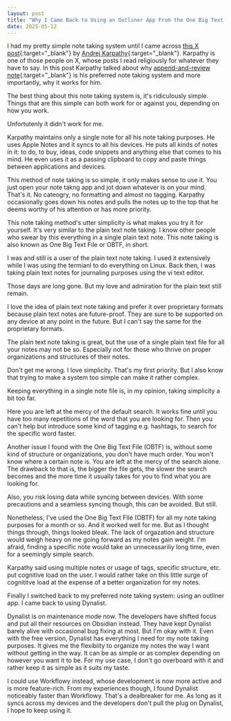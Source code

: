 ```yaml
---
layout: post
title: "Why I Came Back to Using an Outliner App From the One Big Text File (OBTF)"
date: 2025-05-12
---
```


I had my pretty simple note taking system until I came across [this X post](https://x.com/karpathy/status/1902503836067229803){:target="_blank"} by [Andrej Karpathy](https://x.com/karpathy){:target="_blank"}. Karpathy is one of those people on X, whose posts I read religiously for whatever they have to say. In this post Karpathy talked about why [append-and-review note](https://karpathy.bearblog.dev/the-append-and-review-note/){:target="_blank"} is his preferred note taking system and more importantly, why it works for him. 

The best thing about this note taking system is, it's ridiculously simple. Things that are this simple can both work for or against you, depending on how you work. 

Unfortutenly it didn't work for me.

Karpathy maintains only a single note for all his note taking purposes. He uses Apple Notes and it syncs to all his devices. He puts all kinds of notes in it: to do, to buy, ideas, code snippets and anything else that comes to his mind. He even uses it as a passing clipboard to copy and paste things between applications and devices.

This method of note taking is so simple, it only makes sense to use it. You just open your note takng app and jot down whatever is on your mind. That's it. No cateogry, no formatting and almost no tagging. Karpathy occasionally goes down his notes and pulls the notes up to the top that he deems worthy of his attention or has more priority.

This note taking method's utter simplicity is what makes you try it for yourself. It's very similar to the plain text note taking. I know other people who swear by this everything in a single plain text note. This note taking is also known as One Big Text File or OBTF, in short.

I was and still is a user of the plain text note taking. I used it extensively while I was using the termianl to do everything on Linux. Back then, I was taking plain text notes for journaling purposes using the vi text editor.

Those days are long gone. But my love and admiration for the plain text still remain. 

I love the idea of plain text note taking and prefer it over proprietary formats because plain text notes are future-proof. They are sure to be supported on any device at any point in the future. But I can't say the same for the proprietary formats.

The plain text note taking is great, but the use of a single plain text file for all your notes may not be so. Especially not for those who thrive on proper organizations and structures of their notes.

Don't get me wrong. I love simplicity. That's my first priority. But I also know that trying to make a system too simple can make it rather complex. 

Keeping everything in a single note file is, in my opinion, taking simplicity a bit too far. 

Here you are left at the mercy of the default search. It works fine until you have too many repetitions of the word that you are looking for. Then you can't help but introduce some kind of tagging e.g. hashtags, to search for the specific word faster.

Another issue I found with the One Big Text File (OBTF) is, without some kind of structure or organizations, you don't have much order. You won't know where a certain note is. You are left at the mercy of the search alone. The drawback to that is, the bigger the file gets, the slower the search becomes and the more time it usually takes for you to find what you are looking for.

Also, you risk losing data while syncing between devices. With some precautions and a seamless syncing though, this can be avoided. But still.

Nonetheless, I've used the One Big Text FIle (OBTF) for all my note taking purposes for a month or so. And it worked well for me. But as I thought things through, things looked bleak. The lack of orgazation and structure would weigh heavy on me going forward as my notes gain weight. I'm afraid, finding a specific note would take an unnecessariliy long time, even for a seemingly simple search.

Karpathy said using multiple notes or usage of tags, specific structure, etc. put cognitive load on the user. I would rather take on this little surge of cognititve load at the expense of a better organization for my notes.

Finally I switched back to my preferred note taking system: using an outliner app. I came back to using Dynalist.

Dynalist is on maintenance mode now. The developers have shifted focus and put all their resources on Obsidian instead. They have kept Dynalist barely alive with occasional bug fixing at most. But I'm okay with it. Even with the free version, Dynalist has everything I need for my note taking purposes. It gives me the flexibiity to organize my notes the way I want without getting in the way. It can be as simple or as complex depending on however you want it to be. For my use case, I don't go overboard with it and rather keep it as simple as it suits my taste.

I could use Workflowy instead, whose development is now more active and is more feature-rich. From my experiences though, I found Dynalist noticeably faster than Workflowy. That's a dealbreaker for me. As long as it syncs across my devices and the developers don't pull the plug on Dynalist, I hope to keep using it.